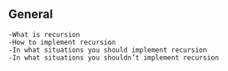 ## General

	-What is recursion
    -How to implement recursion
    -In what situations you should implement recursion
    -In what situations you shouldn’t implement recursion
 

